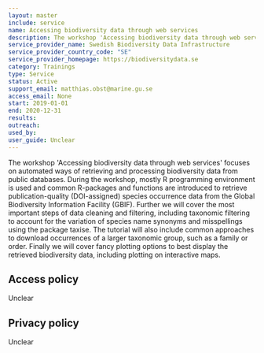 ```yaml
---
layout: master
include: service
name: Accessing biodiversity data through web services
description: The workshop 'Accessing biodiversity data through web services' focuses on automated ways of retrieving and processing biodiversity data from public databases.
service_provider_name: Swedish Biodiversity Data Infrastructure
service_provider_country_code: "SE"
service_provider_homepage: https://biodiversitydata.se
category: Trainings
type: Service
status: Active
support_email: matthias.obst@marine.gu.se
access_email: None
start: 2019-01-01
end: 2020-12-31
results:
outreach:
used_by: 
user_guide: Unclear
---
```

The workshop 'Accessing biodiversity data through web services' focuses on automated ways of retrieving and processing biodiversity data from
public databases. During the workshop, mostly R programming environment is used
and common R-packages and functions are introduced to retrieve publication-quality
(DOI-assigned) species occurrence data from the Global Biodiversity Information
Facility (GBIF). Further we will cover the most important steps of data cleaning
and filtering, including taxonomic filtering to account for the variation of species
name synonyms and misspellings using the package taxise. The tutorial will also
include common approaches to download occurrences of a larger taxonomic
group, such as a family or order. Finally we will cover fancy plotting options to
best display the retrieved biodiversity data, including plotting on interactive
maps.

## Access policy
Unclear

## Privacy policy
Unclear
